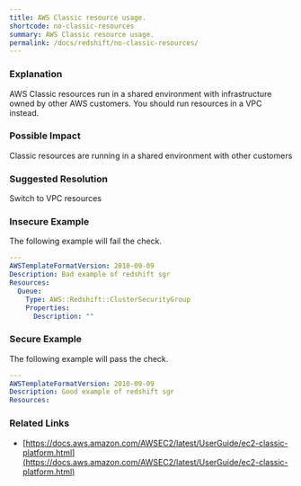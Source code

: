```yaml
---
title: AWS Classic resource usage.
shortcode: no-classic-resources
summary: AWS Classic resource usage. 
permalink: /docs/redshift/no-classic-resources/
---
```


### Explanation

AWS Classic resources run in a shared environment with infrastructure owned by other AWS customers. You should run
resources in a VPC instead.

### Possible Impact
Classic resources are running in a shared environment with other customers

### Suggested Resolution
Switch to VPC resources


### Insecure Example

The following example will fail the  check.

```yaml
---
AWSTemplateFormatVersion: 2010-09-09
Description: Bad example of redshift sgr
Resources:
  Queue:
    Type: AWS::Redshift::ClusterSecurityGroup
    Properties:
      Description: ""


```



### Secure Example

The following example will pass the  check.

```yaml
---
AWSTemplateFormatVersion: 2010-09-09
Description: Good example of redshift sgr
Resources:


```




### Related Links


- [https://docs.aws.amazon.com/AWSEC2/latest/UserGuide/ec2-classic-platform.html](https://docs.aws.amazon.com/AWSEC2/latest/UserGuide/ec2-classic-platform.html)


